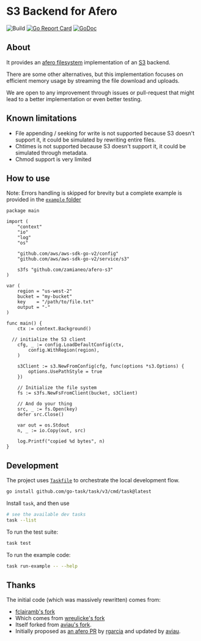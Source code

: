 # S3 Backend for Afero

![Build](https://github.com/zamianeo/afero-s3/workflows/Build/badge.svg)
[![Go Report Card](https://goreportcard.com/badge/zamianeo/afero-s3)](https://goreportcard.com/report/zamianeo/afero-s3)
[![GoDoc](https://godoc.org/github.com/zamianeo/afero-s3?status.svg)](https://godoc.org/github.com/zamianeo/afero-s3)

## About

It provides an [afero filesystem](https://github.com/spf13/afero/) implementation of an [S3](https://aws.amazon.com/s3/) backend.

There are some other alternatives, but this implementation focuses on efficient memory usage by streaming the file download and uploads.

We are open to any improvement through issues or pull-request that might lead to a better implementation or even better testing.

## Known limitations

- File appending / seeking for write is not supported because S3 doesn't support it, it could be simulated by rewriting entire files.
- Chtimes is not supported because S3 doesn't support it, it could be simulated through metadata.
- Chmod support is very limited

## How to use

Note: Errors handling is skipped for brevity but a complete example is provided in the [`example` folder](./example/main.go)

```golang
package main

import (
	"context"
	"io"
	"log"
	"os"

	"github.com/aws/aws-sdk-go-v2/config"
	"github.com/aws/aws-sdk-go-v2/service/s3"

	s3fs "github.com/zamianeo/afero-s3"
)

var (
	region = "us-west-2"
	bucket = "my-bucket"
	key    = "/path/to/file.txt"
	output = "-"
)

func main() {
	ctx := context.Background()

  // initialize the S3 client
	cfg, _ := config.LoadDefaultConfig(ctx,
		config.WithRegion(region),
	)

	s3Client := s3.NewFromConfig(cfg, func(options *s3.Options) {
		options.UsePathStyle = true
	})

	// Initialize the file system
	fs := s3fs.NewFsFromClient(bucket, s3Client)

	// And do your thing
	src, _ := fs.Open(key)
	defer src.Close()

	var out = os.Stdout
	n, _ := io.Copy(out, src)

	log.Printf("copied %d bytes", n)
}
```

## Development

The project uses [`Taskfile`](https://taskfile.dev/#/) to orchestrate the local development flow.

```sh
go install github.com/go-task/task/v3/cmd/task@latest
```

Install `task`, and then use

```sh
# see the available dev tasks
task --list
```

To run the test suite:

```sh
task test
```

To run the example code:

```sh
task run-example -- --help
```

## Thanks

The initial code (which was massively rewritten) comes from:

- [fclairamb's fork](https://github.com/fclairamb/afero-s3)
- Which comes from [wreulicke's fork](https://github.com/wreulicke/afero-s3)
- Itself forked from [aviau's fork](https://github.com/aviau/).
- Initially proposed as [an afero PR](https://github.com/spf13/afero/pull/90) by [rgarcia](https://github.com/rgarcia) and updated by [aviau](https://github.com/aviau).
